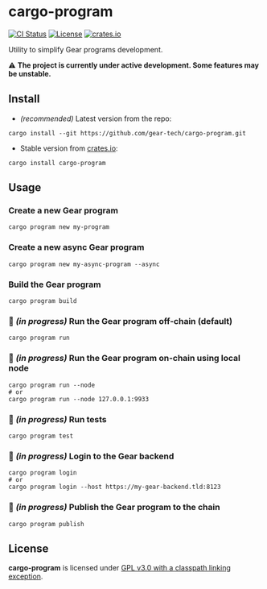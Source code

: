 # cargo-program

[![CI Status](https://github.com/gear-tech/cargo-program/workflows/CI/badge.svg)](https://github.com/gear-tech/cargo-program/actions/workflows/ci.yml?query=branch%3Amaster)
[![License](https://img.shields.io/badge/license-GPL%203.0-success)](https://github.com/gear-tech/cargo-program/blob/master/LICENSE)
[![crates.io](https://img.shields.io/crates/v/cargo-program)](https://crates.io/crates/cargo-program)

Utility to simplify Gear programs development.

⚠️ **The project is currently under active development. Some features may be unstable.**

## Install

- *(recommended)* Latest version from the repo:

```
cargo install --git https://github.com/gear-tech/cargo-program.git
```

- Stable version from [crates.io](https://crates.io/crates/cargo-program):

```
cargo install cargo-program
```
## Usage

###  Create a new Gear program

```
cargo program new my-program
```

###  Create a new async Gear program

```
cargo program new my-async-program --async
```

### Build the Gear program

```
cargo program build
```

### 🚧 *(in progress)* Run the Gear program off-chain (default)

```
cargo program run
```

### 🚧 *(in progress)* Run the Gear program on-chain using local node

```
cargo program run --node
# or
cargo program run --node 127.0.0.1:9933
```

### 🚧 *(in progress)* Run tests

```
cargo program test
```

### 🚧 *(in progress)* Login to the Gear backend

```
cargo program login
# or
cargo program login --host https://my-gear-backend.tld:8123
```

### 🚧 *(in progress)* Publish the Gear program to the chain

```
cargo program publish
```

## License

**cargo-program** is licensed under [GPL v3.0 with a classpath linking exception](LICENSE).
